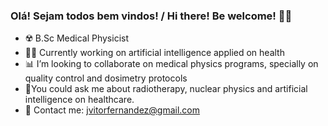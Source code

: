 ### Olá! Sejam todos bem vindos! /  Hi there! Be welcome! 🖖🏼

<!--
**JVMF/JVMF** is a ✨ _special_ ✨ repository because its `README.md` (this file) appears on your GitHub profile -->

- ☢️ B.Sc Medical Physicist
- 👨‍💻 Currently working on artificial intelligence applied on health
- 📊 I’m looking to collaborate on medical physics programs, specially on quality control and dosimetry protocols
- 🧠You could ask me about radiotherapy, nuclear physics and artificial intelligence on healthcare. 
- 💬 Contact me: jvitorfernandez@gmail.com

